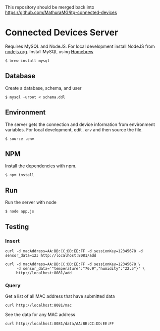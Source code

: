 This repository should be merged back into https://github.com/MathuraMG/itp-connected-devices

# Connected Devices Server

Requires MySQL and NodeJS. For local development install NodeJS from [nodejs.org](https://nodejs.org). Install MySQL using [Homebrew](https://brew.sh).

    $ brew install mysql

## Database 

Create a database, schema, and user

    $ mysql -uroot < schema.ddl 

## Environment

The server gets the connection and device information from environment variables. For local development, edit `.env` and then source the file.

    $ source .env

## NPM

Install the dependencies with npm.

    $ npm install

## Run

Run the server with node

    $ node app.js

## Testing

### Insert

    curl -d macAddress=AA:BB:CC:DD:EE:FF -d sessionKey=12345678 -d sensor_data=123 http://localhost:8081/add

    curl -d macAddress=AA:BB:CC:DD:EE:FF -d sessionKey=12345678 \
         -d sensor_data='"temperature":"70.9","humidity":"22.5"}' \
         http://localhost:8081/add

### Query

Get a list of all MAC address that have submitted data

    curl http://localhost:8081/mac

See the data for any MAC address

    curl http://localhost:8081/data/AA:BB:CC:DD:EE:FF



